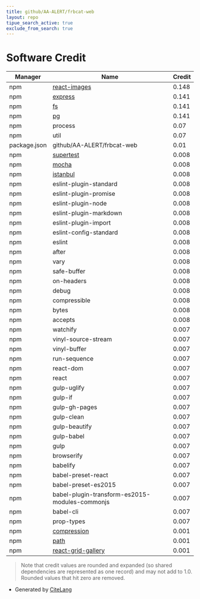 ```yaml
---
title: github/AA-ALERT/frbcat-web
layout: repo
tipue_search_active: true
exclude_from_search: true
---
```

# Software Credit

|Manager|Name|Credit|
|-------|----|------|
|npm|[react-images](https://jossmac.github.io/react-images/)|0.148|
|npm|[express](http://expressjs.com/)|0.141|
|npm|[fs](https://github.com/npm/security-holder#readme)|0.141|
|npm|[pg](https://github.com/brianc/node-postgres)|0.141|
|npm|process|0.07|
|npm|util|0.07|
|package.json|github/AA-ALERT/frbcat-web|0.01|
|npm|[supertest](https://github.com/visionmedia/supertest#readme)|0.008|
|npm|[mocha](https://mochajs.org/)|0.008|
|npm|[istanbul](https://github.com/gotwarlost/istanbul#readme)|0.008|
|npm|eslint-plugin-standard|0.008|
|npm|eslint-plugin-promise|0.008|
|npm|eslint-plugin-node|0.008|
|npm|eslint-plugin-markdown|0.008|
|npm|eslint-plugin-import|0.008|
|npm|eslint-config-standard|0.008|
|npm|eslint|0.008|
|npm|after|0.008|
|npm|vary|0.008|
|npm|safe-buffer|0.008|
|npm|on-headers|0.008|
|npm|debug|0.008|
|npm|compressible|0.008|
|npm|bytes|0.008|
|npm|accepts|0.008|
|npm|watchify|0.007|
|npm|vinyl-source-stream|0.007|
|npm|vinyl-buffer|0.007|
|npm|run-sequence|0.007|
|npm|react-dom|0.007|
|npm|react|0.007|
|npm|gulp-uglify|0.007|
|npm|gulp-if|0.007|
|npm|gulp-gh-pages|0.007|
|npm|gulp-clean|0.007|
|npm|gulp-beautify|0.007|
|npm|gulp-babel|0.007|
|npm|gulp|0.007|
|npm|browserify|0.007|
|npm|babelify|0.007|
|npm|babel-preset-react|0.007|
|npm|babel-preset-es2015|0.007|
|npm|babel-plugin-transform-es2015-modules-commonjs|0.007|
|npm|babel-cli|0.007|
|npm|prop-types|0.007|
|npm|[compression](https://github.com/expressjs/compression#readme)|0.001|
|npm|[path](http://nodejs.org/docs/latest/api/path.html)|0.001|
|npm|[react-grid-gallery](https://benhowell.github.io/react-grid-gallery/)|0.001|


> Note that credit values are rounded and expanded (so shared dependencies are represented as one record) and may not add to 1.0. Rounded values that hit zero are removed.


- Generated by [CiteLang](https://github.com/vsoch/citelang)
